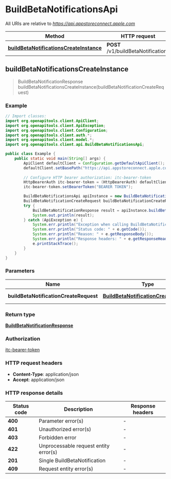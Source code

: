 # BuildBetaNotificationsApi

All URIs are relative to *https://api.appstoreconnect.apple.com*

| Method | HTTP request | Description |
|------------- | ------------- | -------------|
| [**buildBetaNotificationsCreateInstance**](BuildBetaNotificationsApi.md#buildBetaNotificationsCreateInstance) | **POST** /v1/buildBetaNotifications |  |



## buildBetaNotificationsCreateInstance

> BuildBetaNotificationResponse buildBetaNotificationsCreateInstance(buildBetaNotificationCreateRequest)



### Example

```java
// Import classes:
import org.openapitools.client.ApiClient;
import org.openapitools.client.ApiException;
import org.openapitools.client.Configuration;
import org.openapitools.client.auth.*;
import org.openapitools.client.model.*;
import org.openapitools.client.api.BuildBetaNotificationsApi;

public class Example {
    public static void main(String[] args) {
        ApiClient defaultClient = Configuration.getDefaultApiClient();
        defaultClient.setBasePath("https://api.appstoreconnect.apple.com");
        
        // Configure HTTP bearer authorization: itc-bearer-token
        HttpBearerAuth itc-bearer-token = (HttpBearerAuth) defaultClient.getAuthentication("itc-bearer-token");
        itc-bearer-token.setBearerToken("BEARER TOKEN");

        BuildBetaNotificationsApi apiInstance = new BuildBetaNotificationsApi(defaultClient);
        BuildBetaNotificationCreateRequest buildBetaNotificationCreateRequest = new BuildBetaNotificationCreateRequest(); // BuildBetaNotificationCreateRequest | BuildBetaNotification representation
        try {
            BuildBetaNotificationResponse result = apiInstance.buildBetaNotificationsCreateInstance(buildBetaNotificationCreateRequest);
            System.out.println(result);
        } catch (ApiException e) {
            System.err.println("Exception when calling BuildBetaNotificationsApi#buildBetaNotificationsCreateInstance");
            System.err.println("Status code: " + e.getCode());
            System.err.println("Reason: " + e.getResponseBody());
            System.err.println("Response headers: " + e.getResponseHeaders());
            e.printStackTrace();
        }
    }
}
```

### Parameters


| Name | Type | Description  | Notes |
|------------- | ------------- | ------------- | -------------|
| **buildBetaNotificationCreateRequest** | [**BuildBetaNotificationCreateRequest**](BuildBetaNotificationCreateRequest.md)| BuildBetaNotification representation | |

### Return type

[**BuildBetaNotificationResponse**](BuildBetaNotificationResponse.md)

### Authorization

[itc-bearer-token](../README.md#itc-bearer-token)

### HTTP request headers

- **Content-Type**: application/json
- **Accept**: application/json

### HTTP response details
| Status code | Description | Response headers |
|-------------|-------------|------------------|
| **400** | Parameter error(s) |  -  |
| **401** | Unauthorized error(s) |  -  |
| **403** | Forbidden error |  -  |
| **422** | Unprocessable request entity error(s) |  -  |
| **201** | Single BuildBetaNotification |  -  |
| **409** | Request entity error(s) |  -  |

